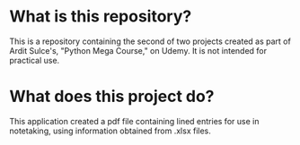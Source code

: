 # What is this repository?

This is a repository containing the second of two projects created as part of Ardit Sulce's, "Python Mega Course," on Udemy. It is not intended for practical use.

# What does this project do? 

This application created a pdf file containing lined entries for use in notetaking, using information obtained from .xlsx files.
